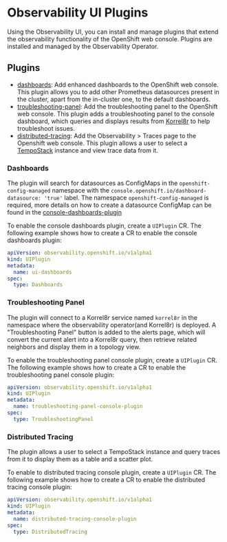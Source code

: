 # Observability UI Plugins

Using the Observability UI, you can install and manage plugins that extend the observability functionality of the OpenShift web console. Plugins are installed and managed by the Observability Operator.

## Plugins

- [dashboards](#dashboards): Add enhanced dashboards to the OpenShift web console. This plugin allows you to add other Prometheus datasources present in the cluster, apart from the in-cluster one, to the default dashboards.
- [troubleshooting-panel](#troubleshooting-panel): Add the troubleshooting panel to the OpenShift web console. This plugin adds a troubleshooting panel to the console dashboard, which queries and displays results from [Korrel8r](https://github.com/korrel8r/korrel8r) to help troubleshoot issues.
- [distributed-tracing](#distributed-tracing): Add the Observability > Traces page to the Openshift web console. This plugin allows a user to select a [TempoStack](https://docs.openshift.com/container-platform/4.15/observability/distr_tracing/distr_tracing_rn/distr-tracing-rn-3-1-1.html) instance and view trace data from it.

### Dashboards

The plugin will search for datasources as ConfigMaps in the `openshift-config-managed` namespace with the `console.openshift.io/dashboard-datasource: 'true'` label. The namespace `openshift-config-managed` is required, more details on how to create a datasource ConfigMap can be found in the [console-dashboards-plugin](https://github.com/openshift/console-dashboards-plugin/blob/main/docs/add-datasource.md)

To enable the console dashboards plugin, create a `UIPlugin` CR. The following example shows how to create a CR to enable the console dashboards plugin:

```yaml
apiVersion: observability.openshift.io/v1alpha1
kind: UIPlugin
metadata:
  name: ui-dashboards
spec:
  type: Dashboards
```

### Troubleshooting Panel

The plugin will connect to a Korrel8r service named `korrel8r` in the  namespace where the observability operator(and Korrel8r) is deployed. A "Troubleshooting Panel" button is added to the alerts page, which will convert the current alert into a Korrel8r query, then retrieve related neighbors and display them in a topology view.

To enable the troubleshooting panel console plugin, create a `UIPlugin` CR. The following example shows how to create a CR to enable the troubleshooting panel console plugin:

```yaml
apiVersion: observability.openshift.io/v1alpha1
kind: UIPlugin
metadata:
  name: troubleshooting-panel-console-plugin
spec:
  type: TroubleshootingPanel
```

### Distributed Tracing

The plugin allows a user to select a TempoStack instance and query traces from it to display them as a table and a scatter plot.

To enable to distributed tracing console plugin, create a `UIPlugin` CR. The following example shows how to create a CR to enable the distributed tracing console plugin:

```yaml
apiVersion: observability.openshift.io/v1alpha1
kind: UIPlugin
metadata:
  name: distributed-tracing-console-plugin
spec:
  type: DistributedTracing
```
